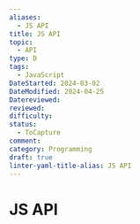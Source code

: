 ```yaml
---
aliases:
  - JS API
title: JS API
topic:
  - API
type: D
tags:
  - JavaScript
DateStarted: 2024-03-02
DateModified: 2024-04-25
Datereviewed: 
reviewed: 
difficulty: 
status:
  - ToCapture
comment: 
category: Programming
draft: true
linter-yaml-title-alias: JS API
---
```


# JS API
